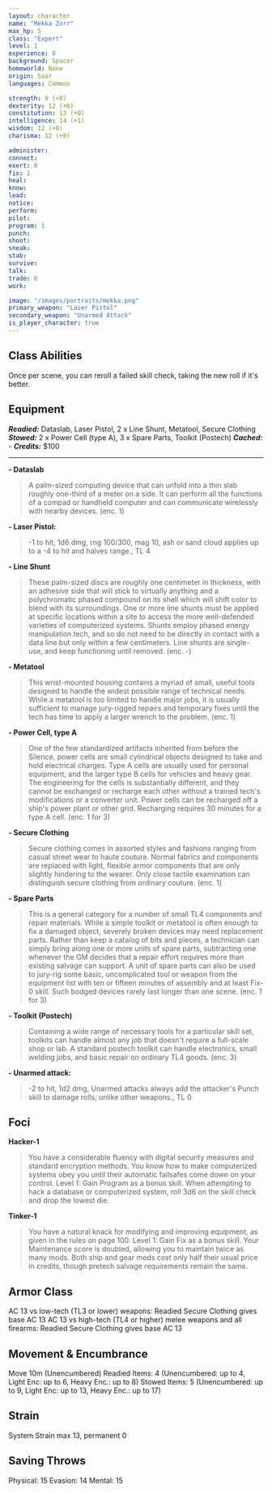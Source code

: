 ```yaml
---
layout: character
name: "Mekka Zorr"
max_hp: 5
class: "Expert"
level: 1
experience: 0
background: Spacer
homeworld: None
origin: Saar
languages: Common

strength: 9 (+0)
dexterity: 12 (+0)
constitution: 13 (+0)
intelligence: 14 (+1)
wisdom: 12 (+0)
charisma: 12 (+0)

administer:
connect:
exert: 0
fix: 1
heal:
know:
lead:
notice:
perform:
pilot:
program: 1
punch:
shoot:
sneak:
stab:
survive:
talk:
trade: 0
work:

image: "/images/portraits/mekka.png"
primary_weapon: "Laser Pistol"
secondary_weapon: "Unarmed Attack"
is_player_character: true
---
```


## Class Abilities
Once per scene, you can reroll a failed skill check, taking the new roll if it's better.

## Equipment

***Readied:*** Dataslab, Laser Pistol, 2 x Line Shunt, Metatool, Secure Clothing
***Stowed:*** 2 x Power Cell (type A), 3 x Spare Parts, Toolkit (Postech)
***Cached:*** -
***Credits:*** $100

---

**- Dataslab**
>A palm-sized computing device that can unfold into a thin slab roughly one-third of a meter on a side. It can perform all the functions of a compad or handheld computer and can communicate wirelessly with nearby devices. (enc. 1)

**- Laser Pistol:** 
>-1 to hit, 1d6 dmg, rng 100/300, mag 10, ash or sand cloud applies up to a -4 to hit and halves range., TL 4

**- Line Shunt**
>These palm-sized discs are roughly one centimeter in thickness, with an adhesive side that will stick to virtually anything and a polychromatic phased compound on its shell which will shift color to blend with its surroundings. One or more line shunts must be applied at specific locations within a site to access the more well-defended varieties of computerized systems. Shunts employ phased energy manipulation tech, and so do not need to be directly in contact with a data line but only within a few centimeters. Line shunts are single-use, and keep functioning until removed. (enc. -)

**- Metatool**
>This wrist-mounted housing contains a myriad of small, useful tools designed to handle the widest possible range of technical needs. While a metatool is too limited to handle major jobs, it is usually sufficient to manage jury-rigged repairs and temporary fixes until the tech has time to apply a larger wrench to the problem. (enc. 1)

**- Power Cell, type A**
>One of the few standardized artifacts inherited from before the Silence, power cells are small cylindrical objects designed to take and hold electrical charges. Type A cells are usually used for personal equipment, and the larger type B cells for vehicles and heavy gear. The engineering for the cells is substantially different, and they cannot be exchanged or recharge each other without a trained tech's modifications or a converter unit. Power cells can be recharged off a ship's power plant or other grid. Recharging requires 30 minutes for a type A cell. (enc. 1 for 3)

**- Secure Clothing**
>Secure clothing comes in assorted styles and fashions ranging from casual street wear to haute couture. Normal fabrics and components are replaced with light, flexible armor components that are only slightly hindering to the wearer. Only close tactile examination can distinguish secure clothing from ordinary couture. (enc. 1)

**- Spare Parts**
>This is a general category for a number of small TL4 components and repair materials. While a simple toolkit or metatool is often enough to fix a damaged object, severely broken devices may need replacement parts. Rather than keep a catalog of bits and pieces, a technician can simply bring along one or more units of spare parts, subtracting one whenever the GM decides that a repair effort requires more than existing salvage can support. A unit of spare parts can also be used to jury-rig some basic, uncomplicated tool or weapon from the equipment list with ten or fifteen minutes of assembly and at least Fix-0 skill. Such bodged devices rarely last longer than one scene. (enc. 1 for 3)

**- Toolkit (Postech)**
>Containing a wide range of necessary tools for a particular skill set, toolkits can handle almost any job that doesn't require a full-scale shop or lab. A standard postech toolkit can handle electronics, small welding jobs, and basic repair on ordinary TL4 goods. (enc. 3)

**- Unarmed attack:** 
>-2 to hit, 1d2 dmg, Unarmed attacks always add the attacker's Punch skill to damage rolls, unlike other weapons., TL 0

## Foci

**Hacker-1**
>You have a considerable fluency with digital security measures and standard encryption methods. You know how to make computerized systems obey you until their automatic failsafes come down on your control.
>Level 1: Gain Program as a bonus skill. When attempting to hack a database or computerized system, roll 3d6 on the skill check and drop the lowest die.

**Tinker-1**
>You have a natural knack for modifying and improving equipment, as given in the rules on page 100.
>Level 1: Gain Fix as a bonus skill. Your Maintenance score is doubled, allowing you to maintain twice as many mods. Both ship and gear mods cost only half their usual price in credits, though pretech salvage requirements remain the same.

## Armor Class
AC 13 vs low-tech (TL3 or lower) weapons: Readied Secure Clothing gives base AC 13
AC 13 vs high-tech (TL4 or higher) melee weapons and all firearms: Readied Secure Clothing gives base AC 13

## Movement & Encumbrance
Move 10m (Unencumbered)
Readied Items: 4 (Unencumbered: up to 4, Light Enc: up to 6, Heavy Enc.: up to 8)
Stowed Items: 5 (Unencumbered: up to 9, Light Enc: up to 13, Heavy Enc.: up to 17)

## Strain
System Strain max 13, permanent 0

## Saving Throws
Physical: 15
Evasion: 14
Mental: 15




